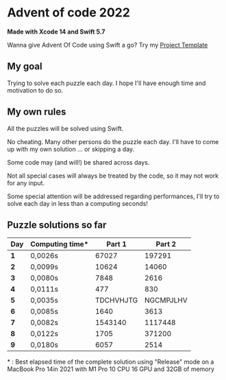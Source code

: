 # Advent of code 2022
**Made with Xcode 14 and Swift 5.7**

Wanna give Advent Of Code using Swift a go? Try my [Project Template](https://github.com/Dean151/AoC-Swift-Template)

## My goal
Trying to solve each puzzle each day.
I hope I'll have enough time and motivation to do so.

## My own rules

All the puzzles will be solved using Swift.

No cheating. Many other persons do the puzzle each day.
I'll have to come up with my own solution ... or skipping a day.

Some code may (and will!) be shared across days.

Not all special cases will always be treated by the code, so it may not work for any input.

Some special attention will be addressed regarding performances, I'll try to solve each day in less than a computing seconds!

## Puzzle solutions so far

| Day    | Computing time\* | Part 1    | Part 2    |
|--------|------------------|-----------|-----------|
| **1**  | 0,0026s          | 67027     | 197291    |
| **2**  | 0,0099s          | 10624     | 14060     |
| **3**  | 0,0080s          | 7848      | 2616      |
| **4**  | 0,0111s          | 477       | 830       |
| **5**  | 0,0035s          | TDCHVHJTG | NGCMPJLHV |
| **6**  | 0,0085s          | 1640      | 3613      |
| **7**  | 0,0082s          | 1543140   | 1117448   |
| **8**  | 0,0122s          | 1705      | 371200    |
| **9**  | 0,0180s          | 6057      | 2514      |

\* : Best elapsed time of the complete solution using "Release" mode on a MacBook Pro 14in 2021 with M1 Pro 10 CPU 16 GPU and 32GB of memory
